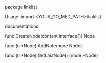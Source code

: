package linklist

Usage:
	import <YOUR_GO_MED_PATH>/linklist

documentations:

func CreateNode(contant interface{}) Node

func (n *Node) AddNote(node Node) 

func (n *Node) GetLastNode() (node *Node)


